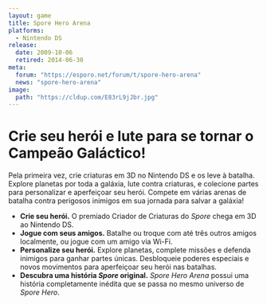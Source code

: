 ```yaml
---
layout: game
title: Spore Hero Arena
platforms:
  - Nintendo DS
release:
  date: 2009-10-06
  retired: 2014-06-30
meta:
  forum: "https://esporo.net/forum/t/spore-hero-arena"
  news: "spore-hero-arena"
image:
  path: "https://cldup.com/E83rL9jJbr.jpg"
---
```


# Crie seu herói e lute para se tornar o Campeão Galáctico!
Pela primeira vez, crie criaturas em 3D no Nintendo DS e os leve à batalha. Explore planetas por toda a galáxia, lute contra criaturas, e colecione partes para personalizar e aperfeiçoar seu herói. Compete em várias arenas de batalha contra perigosos inimigos em sua jornada para salvar a galáxia!

- **Crie seu herói.** O premiado Criador de Criaturas do _Spore_ chega em 3D ao Nintendo DS.
- **Jogue com seus amigos.** Batalhe ou troque com até três outros amigos localmente, ou jogue com um amigo via Wi-Fi.
- **Personalize seu herói.** Explore planetas, complete missões e defenda inimigos para ganhar partes únicas. Desbloqueie poderes especiais e novos movimentos para aperfeiçoar seu herói nas batalhas.
- **Descubra uma história _Spore_ original.** _Spore Hero Arena_ possui uma história completamente inédita que se passa no mesmo universo de _Spore Hero_.

